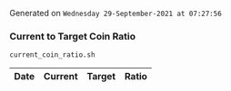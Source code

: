 Generated on `Wednesday 29-September-2021 at 07:27:56`

### Current to Target Coin Ratio
`current_coin_ratio.sh`

Date|Current|Target|Ratio
---|---|---|---
